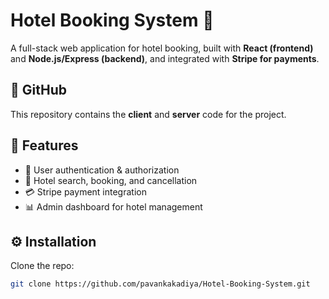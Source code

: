 # Hotel Booking System 🏨

A full-stack web application for hotel booking, built with **React (frontend)** and **Node.js/Express (backend)**, and integrated with **Stripe for payments**.  

## 📂 GitHub
This repository contains the **client** and **server** code for the project.  

## 🚀 Features
- 🔐 User authentication & authorization  
- 🏨 Hotel search, booking, and cancellation  
- 💳 Stripe payment integration  
- 📊 Admin dashboard for hotel management  

## ⚙️ Installation

Clone the repo:
```bash
git clone https://github.com/pavankakadiya/Hotel-Booking-System.git
